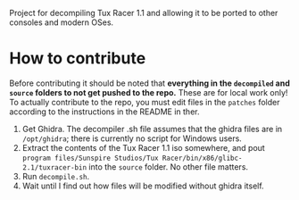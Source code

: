 Project for decompiling Tux Racer 1.1 and allowing it to be ported to other consoles and modern OSes.

# How to contribute

Before contributing it should be noted that **everything in the `decompiled` and `source` folders to not get pushed to the repo.** These are for local work only! To actually contribute to the repo, you must edit files in the `patches` folder according to the instructions in the README in ther.

1. Get Ghidra. The decompiler .sh file assumes that the ghidra files are in `/opt/ghidra`; there is currently no script for Windows users.
2. Extract the contents of the Tux Racer 1.1 iso somewhere, and pout `program files/Sunspire Studios/Tux Racer/bin/x86/glibc-2.1/tuxracer-bin` into the `source` folder. No other file matters.
3. Run `decompile.sh`.
4. Wait until I find out how files will be modified without ghidra itself.